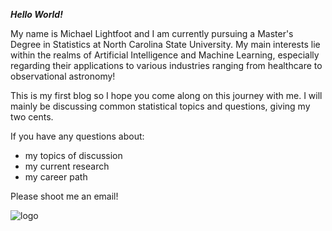 _**Hello World!**_

My name is Michael Lightfoot and I am currently pursuing a Master's Degree in Statistics at North Carolina State University. My main interests lie within the realms of Artificial Intelligence and Machine Learning, especially regarding their applications to various industries ranging from healthcare to observational astronomy!

This is my first blog so I hope you come along on this journey with me. I will mainly be discussing common statistical topics and questions, giving my two cents.

If you have any questions about:  
- my topics of discussion
- my current research
- my career path
    
Please shoot me an email!  


![logo](https://www.google.com/url?sa=i&url=https%3A%2F%2Fbrand.ncsu.edu%2Flogo%2F&psig=AOvVaw19njviAry9M-_SOtb_yi-7&ust=1653508189822000&source=images&cd=vfe&ved=0CAwQjRxqFwoTCJirjpT0-PcCFQAAAAAdAAAAABAI)
